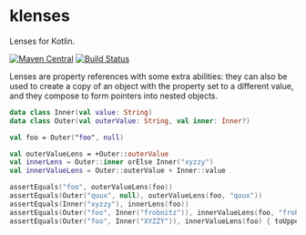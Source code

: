 # klenses
Lenses for Kotlin.

[![Maven Central](https://img.shields.io/maven-central/v/com.codepoetics/klenses.svg)](http://search.maven.org/#search%7Cga%7C1%7Cklenses)
[![Build Status](https://travis-ci.org/poetix/klenses.svg?branch=master)](https://travis-ci.org/poetix/klenses)

Lenses are property references with some extra abilities: they can also be used to create a copy of an object with the property set to a different value, and they compose to form pointers into nested objects.

```kotlin
data class Inner(val value: String)
data class Outer(val outerValue: String, val inner: Inner?)

val foo = Outer("foo", null)

val outerValueLens = +Outer::outerValue
val innerLens = Outer::inner orElse Inner("xyzzy")
val innerValueLens = Outer::outerValue + Inner::value 

assertEquals("foo", outerValueLens(foo))
assertEquals(Outer("quux", null), outerValueLens(foo, "quux"))
assertEquals(Inner("xyzzy"), innerLens(foo))
assertEquals(Outer("foo", Inner("frobnitz")), innerValueLens(foo, "frobnitz"))
assertEquals(Outer("foo", Inner("XYZZY")), innerValueLens(foo) { toUpperCase() })
```
